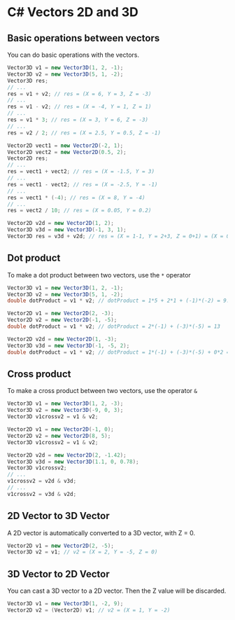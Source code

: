 # C# Vectors 2D and 3D

## Basic operations between vectors

You can do basic operations with the vectors.

```cs
Vector3D v1 = new Vector3D(1, 2, -1);
Vector3D v2 = new Vector3D(5, 1, -2);
Vector3D res;
// ...
res = v1 + v2; // res = (X = 6, Y = 3, Z = -3)
// ...
res = v1 - v2; // res = (X = -4, Y = 1, Z = 1)
// ...
res = v1 * 3; // res = (X = 3, Y = 6, Z = -3)
// ...
res = v2 / 2; // res = (X = 2.5, Y = 0.5, Z = -1)
```

```cs
Vector2D vect1 = new Vector2D(-2, 1);
Vector2D vect2 = new Vector2D(0.5, 2);
Vector2D res;
// ...
res = vect1 + vect2; // res = (X = -1.5, Y = 3)
// ...
res = vect1 - vect2; // res = (X = -2.5, Y = -1)
// ...
res = vect1 * (-4); // res = (X = 8, Y = -4)
// ...
res = vect2 / 10; // res = (X = 0.05, Y = 0.2)
```

```cs
Vector2D v2d = new Vector2D(1, 2);
Vector3D v3d = new Vector3D(-1, 3, 1);
Vector3D res = v3d + v2d; // res = (X = 1-1, Y = 2+3, Z = 0+1) = (X = 0, Y = 5, Z = 1)
```

## Dot product

To make a dot product between two vectors, use the ```*``` operator

```cs
Vector3D v1 = new Vector3D(1, 2, -1);
Vector3D v2 = new Vector3D(5, 1, -2);
double dotProduct = v1 * v2; // dotProduct = 1*5 + 2*1 + (-1)*(-2) = 9.0
```

```cs
Vector2D v1 = new Vector2D(2, -3);
Vector2D v2 = new Vector2D(-1, -5);
double dotProduct = v1 * v2; // dotProduct = 2*(-1) + (-3)*(-5) = 13
```

```cs
Vector2D v2d = new Vector2D(1, -3);
Vector3D v3d = new Vector3D(-1, -5, 2);
double dotProduct = v1 * v2; // dotProduct = 1*(-1) + (-3)*(-5) + 0*2 = 14
```

## Cross product

To make a cross product between two vectors, use the operator ```&```

```cs
Vector3D v1 = new Vector3D(1, 2, -3);
Vector3D v2 = new Vector3D(-9, 0, 3);
Vector3D v1crossv2 = v1 & v2;
```

```cs
Vector2D v1 = new Vector2D(-1, 0);
Vector2D v2 = new Vector2D(8, 5);
Vector3D v1crossv2 = v1 & v2;
```

```cs
Vector2D v2d = new Vector2D(2, -1.42);
Vector3D v3d = new Vector3D(1.1, 0, 0.78);
Vector3D v1crossv2;
// ...
v1crossv2 = v2d & v3d;
// ...
v1crossv2 = v3d & v2d;
```

## 2D Vector to 3D Vector

A 2D vector is automatically converted to a 3D vector, with Z = 0.

```cs
Vector2D v1 = new Vector2D(2, -5);
Vector3D v2 = v1; // v2 = (X = 2, Y = -5, Z = 0)
```

## 3D Vector to 2D Vector

You can cast a 3D vector to a 2D vector. Then the Z value will be discarded.

```cs
Vector3D v1 = new Vector3D(1, -2, 9);
Vector2D v2 = (Vector2D) v1; // v2 = (X = 1, Y = -2)
```
